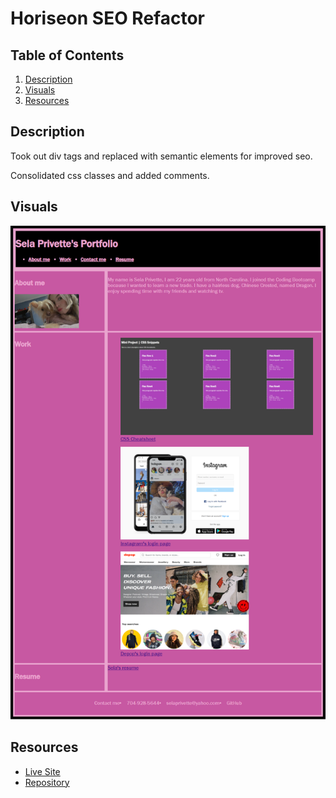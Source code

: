# Horiseon SEO Refactor

## Table of Contents
1. [Description](#description)
2. [Visuals](#visuals)
3. [Resources](#resources)

## Description

Took out div tags and replaced with semantic elements for improved seo.

Consolidated css classes and added comments.

## Visuals
![Portfolio](./assets/images/portfolio.png)

## Resources
- [Live Site](https://selaprivette.github.io/portfolio/) 
- [Repository](https://github.com/selaprivette/portfolio)